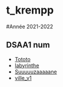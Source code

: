 # t_krempp

#Année 2021-2022

## DSAA1 num

* [Tototo](http://lumitomate.github.io/t_krempp/tototo.html)
* [labyrinthe](http://lumitomate.github.io/t_krempp/Labyrinthe/labyrinthe_vr.html)
* [Suuuuuzaaaaane](http://lumitomate.github.io/t_krempp/suzanne_test.html)
* [ville_v1](http://lumitomate.github.io/t_krempp/CATOWN/ville2_test1.html)


